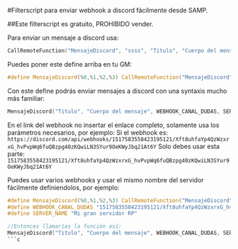 #Filterscript para enviar webhook a discord fácilmente desde SAMP.

##Este filterscript es gratuito, PROHIBIDO vender.

Para enviar un mensaje a discord usa:
```c
CallRemoteFunction("MensajeDiscord", "ssss", "Titulo", "Cuerpo del mensaje", "Link del webhook", "Nombre del servidor");
```
Puedes poner este define arriba en tu GM:
```c
#define MensajeDiscord(%0,%1,%2,%3) CallRemoteFunction("MensajeDiscord", "ssss",%0,%1,%2,%3)

```
Con este define podrás enviar mensajes a discord con una syntaxis mucho más familiar:
```c
MensajeDiscord("Titulo", "Cuerpo del mensaje", WEBHOOK_CANAL_DUDAS, SERVER_NAME);
```

En el link del webhook no insertar el enlace completo, solamente usa los parámetros necesarios, por ejemplo:
Si el webhook es: ```https://discord.com/api/webhooks/1517583558423195121/Xft8uhfaYp4QzWzxrxG_hvPvpWq6fuQBzpg40zKQwiLN3SYur9OeKWyJbq21At6Y```
Solo debes usar esta parte:  ```1517583558423195121/Xft8uhfaYp4QzWzxrxG_hvPvpWq6fuQBzpg40zKQwiLN3SYur9OeKWyJbq21At6Y ```


Puedes usar varios webhooks y usar el mismo nombre del servidor fácilmente definiendolos, por ejemplo:
 ```c
#define MensajeDiscord(%0,%1,%2,%3) CallRemoteFunction("MensajeDiscord", "ssss",%0,%1,%2,%3)
#define WEBHOOK_CANAL_DUDAS "1517583558423195121/Xft8uhfaYp4QzWzxrxG_hvPvpWq6fuQBzpg40zKQwiLN3SYur9OeKWyJbq21At6Y"
#define SERVER_NAME "Mi gran servidor RP"

//Entonces llamarías la función así:
MensajeDiscord("Titulo", "Cuerpo del mensaje", WEBHOOK_CANAL_DUDAS, SERVER_NAME);
 ```c

